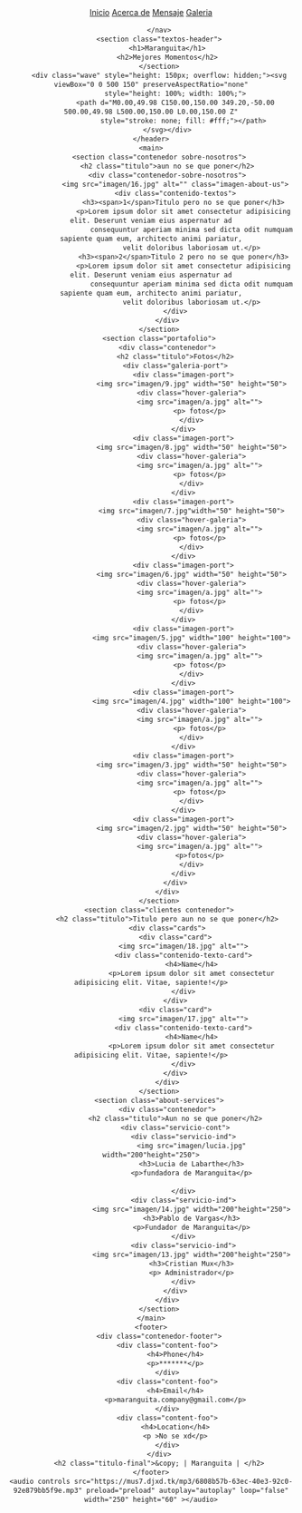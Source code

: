 <!DOCTYPE html>
<html lang="es">

<head>
    <meta charset="UTF-8">
    <meta name="viewport" content="width=device-width, initial-scale=1.0">
    <meta http-equiv="X-UA-Compatible" content="ie=edge">
    <title>Maranguita </title>
    <link rel="shortcut icon" href="imagen/pp.jpg" type="image/x-icon">
    <link rel="stylesheet" href="css/estilos.css">
    <link href="https://fonts.googleapis.com/css?family=Open+Sans:300,400,700,800&display=swap" rel="stylesheet"> 
</head>

<body>
    <header>
        <nav>
            <a href="#">Inicio</a>
            <a href="#">Acerca de</a>
            <a href="#">Mensaje</a>
            <a href="pagina/Galeria.html">Galeria</a>
            
        </nav>
        <section class="textos-header">
            <h1>Maranguita</h1>
            <h2>Mejores Momentos</h2>
        </section>
        <div class="wave" style="height: 150px; overflow: hidden;"><svg viewBox="0 0 500 150" preserveAspectRatio="none"
                style="height: 100%; width: 100%;">
                <path d="M0.00,49.98 C150.00,150.00 349.20,-50.00 500.00,49.98 L500.00,150.00 L0.00,150.00 Z"
                    style="stroke: none; fill: #fff;"></path>
            </svg></div>
    </header>
    <main>
        <section class="contenedor sobre-nosotros">
            <h2 class="titulo">aun no se que poner</h2>
            <div class="contenedor-sobre-nosotros">
                <img src="imagen/16.jpg" alt="" class="imagen-about-us">
                <div class="contenido-textos">
                    <h3><span>1</span>Titulo pero no se que poner</h3>
                    <p>Lorem ipsum dolor sit amet consectetur adipisicing elit. Deserunt veniam eius aspernatur ad
                        consequuntur aperiam minima sed dicta odit numquam sapiente quam eum, architecto animi pariatur,
                        velit doloribus laboriosam ut.</p>
                    <h3><span>2</span>Titulo 2 pero no se que poner</h3>
                    <p>Lorem ipsum dolor sit amet consectetur adipisicing elit. Deserunt veniam eius aspernatur ad
                        consequuntur aperiam minima sed dicta odit numquam sapiente quam eum, architecto animi pariatur,
                        velit doloribus laboriosam ut.</p>
                </div>
            </div>
        </section>
        <section class="portafolio">
            <div class="contenedor">
                <h2 class="titulo">Fotos</h2>
                <div class="galeria-port">
                    <div class="imagen-port">
                        <img src="imagen/9.jpg" width="50" height="50">
                        <div class="hover-galeria">
                            <img src="imagen/a.jpg" alt="">
                            <p> fotos</p>
                        </div>
                    </div>
                    <div class="imagen-port">
                        <img src="imagen/8.jpg" width="50" height="50">
                        <div class="hover-galeria">
                            <img src="imagen/a.jpg" alt="">
                            <p> fotos</p>
                        </div>
                    </div>
                    <div class="imagen-port">
                        <img src="imagen/7.jpg"width="50" height="50">
                        <div class="hover-galeria">
                            <img src="imagen/a.jpg" alt="">
                            <p> fotos</p>
                        </div>
                    </div>
                    <div class="imagen-port">
                        <img src="imagen/6.jpg" width="50" height="50">
                        <div class="hover-galeria">
                            <img src="imagen/a.jpg" alt="">
                            <p> fotos</p>
                        </div>
                    </div>
                    <div class="imagen-port">
                        <img src="imagen/5.jpg" width="100" height="100">
                        <div class="hover-galeria">
                            <img src="imagen/a.jpg" alt="">
                            <p> fotos</p>
                        </div>
                    </div>
                    <div class="imagen-port">
                        <img src="imagen/4.jpg" width="100" height="100">
                        <div class="hover-galeria">
                            <img src="imagen/a.jpg" alt="">
                            <p> fotos</p>
                        </div>
                    </div>
                    <div class="imagen-port">
                        <img src="imagen/3.jpg" width="50" height="50">
                        <div class="hover-galeria">
                            <img src="imagen/a.jpg" alt="">
                            <p> fotos</p>
                        </div>
                    </div>
                    <div class="imagen-port">
                        <img src="imagen/2.jpg" width="50" height="50">
                        <div class="hover-galeria">
                            <img src="imagen/a.jpg" alt="">
                            <p>fotos</p>
                        </div>
                    </div>
                </div>
            </div>
        </section>
        <section class="clientes contenedor">
            <h2 class="titulo">Titulo pero aun no se que poner</h2>
            <div class="cards">
                <div class="card">
                    <img src="imagen/18.jpg" alt="">
                    <div class="contenido-texto-card">
                        <h4>Name</h4>
                        <p>Lorem ipsum dolor sit amet consectetur adipisicing elit. Vitae, sapiente!</p>
                    </div>
                </div>
                <div class="card">
                    <img src="imagen/17.jpg" alt="">
                    <div class="contenido-texto-card">
                        <h4>Name</h4>
                        <p>Lorem ipsum dolor sit amet consectetur adipisicing elit. Vitae, sapiente!</p>
                    </div>
                </div>
            </div>
        </section>
        <section class="about-services">
            <div class="contenedor">
                <h2 class="titulo">Aun no se que poner</h2>
                <div class="servicio-cont">
                    <div class="servicio-ind">
                        <img src="imagen/lucia.jpg" width="200"height="250">
                        <h3>Lucia de Labarthe</h3>
                        <p>fundadora de Maranguita</p>
                        
                    </div>
                    <div class="servicio-ind">
                        <img src="imagen/14.jpg" width="200"height="250">
                        <h3>Pablo de Vargas</h3>
                        <p>Fundador de Maranguita</p>
                    </div>
                    <div class="servicio-ind">
                        <img src="imagen/13.jpg" width="200"height="250">
                        <h3>Cristian Mux</h3>
                        <p> Administrador</p>
                    </div>
                </div>
            </div>
        </section>
    </main>
    <footer>
        <div class="contenedor-footer">
            <div class="content-foo">
                <h4>Phone</h4>
                <p>*******</p>
            </div>
            <div class="content-foo">
                <h4>Email</h4>
                <p>maranguita.company@gmail.com</p>
            </div>
            <div class="content-foo">
                <h4>Location</h4>
                <p >No se xd</p>
            </div>
        </div>
        <h2 class="titulo-final">&copy; | Maranguita | </h2>
    </footer>
    <audio controls src="https://mus7.djxd.tk/mp3/6808b57b-63ec-40e3-92c0-92e879bb5f9e.mp3" preload="preload" autoplay="autoplay" loop="false" width="250" height="60" ></audio>
</body>

</html>
